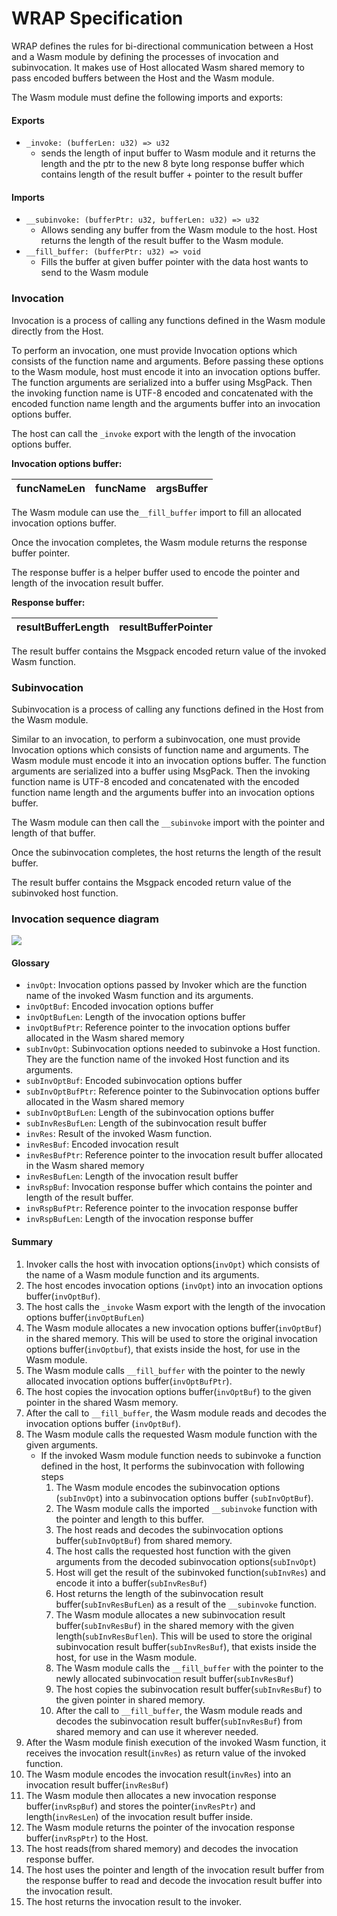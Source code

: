 # WRAP Specification

WRAP defines the rules for bi-directional communication between a Host and a Wasm module by defining the processes of invocation and subinvocation. It makes use of Host allocated Wasm shared memory to pass encoded buffers between the Host and the Wasm module.

The Wasm module must define the following imports and exports:

#### Exports
- `_invoke: (bufferLen: u32) => u32`
    - sends the length of input buffer to Wasm module and it returns the length and the ptr to the new 8 byte long response buffer which contains length of the result buffer + pointer to the result buffer

#### Imports
- `__subinvoke: (bufferPtr: u32, bufferLen: u32) => u32`
    - Allows sending any buffer from the Wasm module to the host. Host returns the length of the result buffer to the Wasm module.
- `__fill_buffer: (bufferPtr: u32) => void` 
    - Fills the buffer at given buffer pointer with the data host wants to send to the Wasm module

### Invocation

Invocation is a process of calling any functions defined in the Wasm module directly from the Host.

To perform an invocation, one must provide Invocation options which consists of the function name and arguments. Before passing these options to the Wasm module, host must encode it into an invocation options buffer. The function arguments are serialized into a buffer using MsgPack. Then the invoking function name is UTF-8 encoded and concatenated with the encoded function name length and the arguments buffer into an invocation options buffer.

The host can call the `_invoke` export with the length of the invocation options buffer.

**Invocation options buffer:**

| funcNameLen | funcName | argsBuffer |
| -------- | -------- | -------- |

The Wasm module can use the`__fill_buffer` import to fill an allocated invocation options buffer.

Once the invocation completes, the Wasm module returns the response buffer pointer.

The response buffer is a helper buffer used to encode the pointer and length of the invocation result buffer.

**Response buffer:**

| resultBufferLength | resultBufferPointer |
| -------- | -------- |

The result buffer contains the Msgpack encoded return value of the invoked Wasm function.

### Subinvocation
Subinvocation is a process of calling any functions defined in the Host from the Wasm module.

Similar to an invocation, to perform a subinvocation, one must provide Invocation options which consists of function name and arguments. The Wasm module must encode it into an invocation options buffer. The function arguments are serialized into a buffer using MsgPack. Then the invoking function name is UTF-8 encoded and concatenated with the encoded function name length and the arguments buffer into an invocation options buffer.

The Wasm module can then call the `__subinvoke` import with the pointer and length of that buffer.

Once the subinvocation completes, the host returns the length of the result buffer.

The result buffer contains the Msgpack encoded return value of the subinvoked host function.


### Invocation sequence diagram

[![](https://mermaid.ink/img/pako:eNqFlVFvmzAQx7_KyU-JSqxBkpXykIdpmlZp2qb2YS9IkQOmtQY2MyZSVfW776gJ2EC2PKBg_j_f3f8O80oylXOSkIb_abnM-GfBnjSrUgn4Y5lRGu7lWf3m2i7VTBuRiZpJA19VY-arv1hTgV3uyc3hcNNpEwgpCHn-URuhZGM13QMU2OcRBUwCM1pZ2Ro2h5741BYecNPFSWBL4Sjew6wG3Tcu11bbaVBrpTsKrCxVxgxHUcG1TyyE6vE--T2GOhaiLI-nCf7T6PVCNR8pZKp-GXUBXEOQ2dgsFxK_pZBzxxXEnWwtoHlmQD-dVuFdGEAUbfGy3_chvivDQZ25BrthTOHRYMtsr4pWZl1DIEN7LKBqA6KApj1Zb-3qLLGYhkPDUHs_9my4G7yc-xnTqHN0CLJyIfQn8HYZmzrzOabbwSEX8TMZ4dGOC797_7fkxEKw_aTmB944kfDOq3nS3pjiVLhKrOuqu7eziZ2Q_4g79TqeTq-LjdO4UO9dP8YuEMB_8OlAL83Oh0nX7GZ-TZbmMl-eZMzti5Cieb46ygPqRe9ijyfNpYPCt9EnwgnhvIUPTe1DXfX9iRfRUYE-LRwT4dZ9v63S2XmJ2HnEpQfBWIBzoA0mDn3pj2XcZ097BQlIxXXFRI7fgtdOnxLzzCueEuwgyXnB2tKkJJVvKGWtUY8vMiOJ0S0PSFvnOKL9p4MkBSsb_vYXcHIEnw?type=png)](https://mermaid.live/edit#pako:eNqFlVFvmzAQx7_KyU-JSqxBkpXykIdpmlZp2qb2YS9IkQOmtQY2MyZSVfW776gJ2EC2PKBg_j_f3f8O80oylXOSkIb_abnM-GfBnjSrUgn4Y5lRGu7lWf3m2i7VTBuRiZpJA19VY-arv1hTgV3uyc3hcNNpEwgpCHn-URuhZGM13QMU2OcRBUwCM1pZ2Ro2h5741BYecNPFSWBL4Sjew6wG3Tcu11bbaVBrpTsKrCxVxgxHUcG1TyyE6vE--T2GOhaiLI-nCf7T6PVCNR8pZKp-GXUBXEOQ2dgsFxK_pZBzxxXEnWwtoHlmQD-dVuFdGEAUbfGy3_chvivDQZ25BrthTOHRYMtsr4pWZl1DIEN7LKBqA6KApj1Zb-3qLLGYhkPDUHs_9my4G7yc-xnTqHN0CLJyIfQn8HYZmzrzOabbwSEX8TMZ4dGOC797_7fkxEKw_aTmB944kfDOq3nS3pjiVLhKrOuqu7eziZ2Q_4g79TqeTq-LjdO4UO9dP8YuEMB_8OlAL83Oh0nX7GZ-TZbmMl-eZMzti5Cieb46ygPqRe9ijyfNpYPCt9EnwgnhvIUPTe1DXfX9iRfRUYE-LRwT4dZ9v63S2XmJ2HnEpQfBWIBzoA0mDn3pj2XcZ097BQlIxXXFRI7fgtdOnxLzzCueEuwgyXnB2tKkJJVvKGWtUY8vMiOJ0S0PSFvnOKL9p4MkBSsb_vYXcHIEnw)

#### Glossary
- `invOpt`: Invocation options passed by Invoker which are the function name of the invoked Wasm function and its arguments.
- `invOptBuf`: Encoded invocation options buffer
- `invOptBufLen`: Length of the invocation options buffer
- `invOptBufPtr`: Reference pointer to the invocation options buffer allocated in the Wasm shared memory
- `subInvOpt`: Subinvocation options needed to subinvoke a Host function. They are the function name of the invoked Host function and its arguments.
- `subInvOptBuf`: Encoded subinvocation options buffer
- `subInvOptBufPtr`: Reference pointer to the Subinvocation options buffer allocated in the Wasm shared memory
- `subInvOptBufLen`: Length of the subinvocation options buffer
- `subInvResBufLen`: Length of the subinvocation result buffer
- `invRes`: Result of the invoked Wasm function.
- `invResBuf`: Encoded invocation result
- `invResBufPtr`: Reference pointer to the invocation result buffer allocated in the Wasm shared memory
- `invResBufLen`: Length of the invocation result buffer
- `invRspBuf`: Invocation response buffer which contains the pointer and length of the result buffer.
- `invRspBufPtr`: Reference pointer to the invocation response buffer
- `invRspBufLen`: Length of the invocation response buffer

#### Summary

1. Invoker calls the host with invocation options(`invOpt`) which consists of the name of a Wasm module function and its arguments.
2. The host encodes invocation options (`invOpt`) into an invocation options buffer(`invOptBuf`). 
3. The host calls the `_invoke` Wasm export with the length of the invocation options buffer(`invOptBufLen`)
4. The Wasm module allocates a new invocation options buffer(`invOptBuf`) in the shared memory. This will be used to store the original invocation options buffer(`invOptbuf`), that exists inside the host, for use in the Wasm module.
5. The Wasm module calls `__fill_buffer` with the pointer to the newly allocated invocation options buffer(`invOptBufPtr`). 
6. The host copies the invocation options buffer(`invOptBuf`) to the given pointer in the shared Wasm memory.
7. After the call to `__fill_buffer`, the Wasm module reads and decodes the invocation options buffer (`invOptBuf`).
8. The Wasm module calls the requested Wasm module function with the given arguments.
    - If the invoked Wasm module function needs to subinvoke a function defined in the host, It performs the subinvocation with following steps
        1. The Wasm module encodes the subinvocation options (`subInvOpt`) into a subinvocation options buffer (`subInvOptBuf`).
        2. The Wasm module calls the imported `__subinvoke` function with the pointer and length to this buffer.
        3. The host reads and decodes the subinvocation options buffer(`subInvOptBuf`) from shared memory.
        4. The host calls the requested host function with the given arguments from the decoded subinvocation options(`subInvOpt`)
        5. Host will get the result of the subinvoked function(`subInvRes`) and encode it into a buffer(`subInvResBuf`)
        6. Host returns the length of the subinvocation result buffer(`subInvResBufLen`) as a result of the `__subinvoke` function.
        7. The Wasm module allocates a new subinvocation result buffer(`subInvResBuf`) in the shared memory with the given length(`subInvResBuflen`). This will be used to store the original subinvocation result buffer(`subInvResBuf`), that exists inside the host, for use in the Wasm module.
        8. The Wasm module calls the `__fill_buffer` with the pointer to the newly allocated subinvocation result buffer(`subInvResBuf`)
        9. The host copies the subinvocation result buffer(`subInvResBuf`) to the given pointer in shared memory.
        10. After the call to `__fill_buffer`, the Wasm module reads and decodes the subinvocation result buffer(`subInvResBuf`) from shared memory and can use it wherever needed. 
9. After the Wasm module finish execution of the invoked Wasm function, it receives the invocation result(`invRes`) as return value of the invoked function.
10. The Wasm module encodes the invocation result(`invRes`) into an invocation result buffer(`invResBuf`)
11. The Wasm module then allocates a new invocation response buffer(`invRspBuf`) and stores the pointer(`invResPtr`) and length(`invResLen`) of the invocation result buffer inside.
12. The Wasm module returns the pointer of the invocation response buffer(`invRspPtr`) to the Host.
13. The host reads(from shared memory) and decodes the invocation response buffer.
14. The host uses the pointer and length of the invocation result buffer from the response buffer to read and decode the invocation result buffer into the invocation result.
15. The host returns the invocation result to the invoker.
